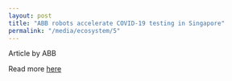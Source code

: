 ```yaml
---
layout: post
title: "ABB robots accelerate COVID-19 testing in Singapore"
permalink: "/media/ecosystem/5"
---
```

Article by ABB

Read more [here](https://new.abb.com/news/detail/68679/abb-robots-accelerate-covid-19-testing-in-singapore)